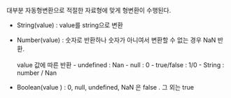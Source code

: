 대부분 자동형변환으로 적절한 자료형에 맞게 형변환이 수행된다.

- String(value) : value를 string으로 변환

- Number(value) : 숫자로 반환하나 숫자가 아니여서 변환할 수 없는 경우 NaN 반환.
  <br><br>value 값에 따른 반환 - undefined : Nan - null : 0 - true/false : 1/0 - String : number / Nan

- Boolean(value ) : 0, null, undefined, NaN 은 false . 그 외는 true
